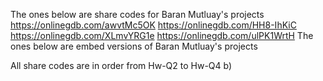 The ones below are share codes for Baran Mutluay's projects  
https://onlinegdb.com/awvtMc5OK
https://onlinegdb.com/HH8-IhKiC
https://onlinegdb.com/XLmvYRG1e
https://onlinegdb.com/ulPK1WrtH
The ones below are embed versions of Baran Mutluay's projects
<script src="//onlinegdb.com/embed/js/awvtMc5OK?theme=undefined"></script>
<script src="//onlinegdb.com/embed/js/HH8-IhKiC?theme=undefined"></script>
<script src="//onlinegdb.com/embed/js/XLmvYRG1e?theme=undefined"></script>
<script src="//onlinegdb.com/embed/js/ulPK1WrtH?theme=undefined"></script>
All share codes are in order from Hw-Q2 to Hw-Q4 b)
